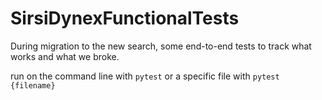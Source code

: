 # SirsiDynexFunctionalTests
During migration to the new search, some end-to-end tests to track what works and what we broke.

run on the command line with `pytest`  or a specific file with `pytest {filename}`
